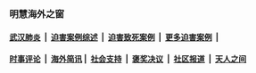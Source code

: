 
### 明慧海外之窗

####  [武汉肺炎](indexes/365.md?t=06220401) &nbsp;|&nbsp;  [迫害案例综述](indexes/328.md?t=06220401) &nbsp;|&nbsp; [迫害致死案例](indexes/277.md?t=06220401)  &nbsp;|&nbsp; [更多迫害案例](indexes/81.md?t=06220401)  &nbsp;|&nbsp; 
####  [时事评论](indexes/19.md?t=06220401) &nbsp;|&nbsp; [海外简讯](indexes/245.md?t=06220401)&nbsp;|&nbsp;  [社会支持](indexes/140.md?t=06220401) &nbsp;|&nbsp; [褒奖决议](indexes/282.md?t=06220401) &nbsp;|&nbsp; [社区报道](indexes/91.md?t=06220401)  &nbsp;|&nbsp; [天人之间](indexes/78.md?t=06220401) 

